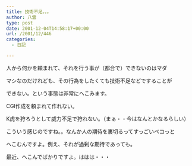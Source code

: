 ```yaml
---
title: 技術不足。。。
author: 八雲
type: post
date: 2001-12-04T14:58:17+00:00
url: /2001/12/446
categories:
  - 日記

---
```

人から何かを頼まれて、それを行う事が（都合で）できないのはマダ
  
マシなのだけれども、その行為をしたくても技術不足などですることが
  
できない。という事態は非常にへこみます。

CGI作成を頼まれて作れない。
  
K虎を狩ろうとして威力不足で狩れない。（まぁ・・今はなんとかなるらしい）

こういう感じのですね。。なんか人の期待を裏切るってすっごいベコっと
  
へこむんですよ。例え、それが過剰な期待であっても。
  
最近、へこんでばかりですよ。ははは・・・